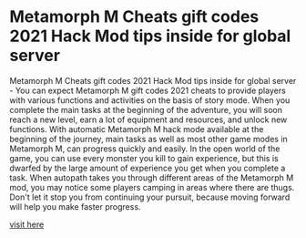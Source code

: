 # Metamorph M Cheats gift codes 2021 Hack Mod tips inside for global server

Metamorph M Cheats gift codes 2021 Hack Mod tips inside for global server - You can expect Metamorph M gift codes 2021 cheats to provide players with various functions and activities on the basis of story mode. When you complete the main tasks at the beginning of the adventure, you will soon reach a new level, earn a lot of equipment and resources, and unlock new functions. With automatic Metamorph M hack mode available at the beginning of the journey, main tasks as well as most other game modes in Metamorph M, can progress quickly and easily. In the open world of the game, you can use every monster you kill to gain experience, but this is dwarfed by the large amount of experience you get when you complete a task. When autopath takes you through different areas of the Metamorph M mod, you may notice some players camping in areas where there are thugs. Don't let it stop you from continuing your pursuit, because moving forward will help you make faster progress.

<a href="https://yintamod.xyz/metamorph-m/">visit here</a>
